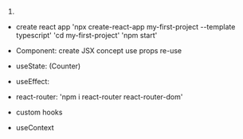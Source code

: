 01. 

* create react app
'npx create-react-app my-first-project --template typescript'
'cd my-first-project'
'npm start'

* Component:
create
JSX concept
use
props
re-use

* useState:
(Counter)

* useEffect:


* react-router:
'npm i react-router react-router-dom'

* custom hooks

* useContext

